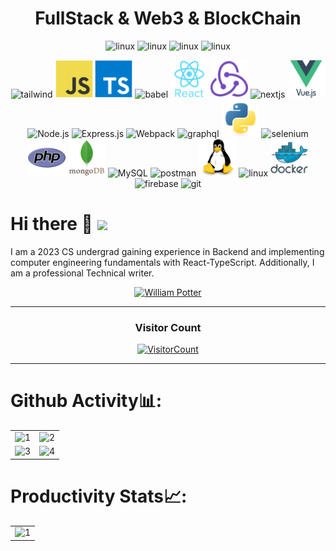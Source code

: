 <h1 align="center">FullStack & Web3 & BlockChain</h1>
<p align="center"> 
    <img src="https://s2.coinmarketcap.com/static/img/coins/64x64/1.png" alt="linux" width="60" height="60"/>
    <img src="https://docs.soliditylang.org/en/v0.8.11/_static/logo.svg" alt="linux" width="60" height="60"/>
    <img src="https://www.rust-lang.org/static/images/rust-logo-blk.svg" alt="linux" width="60" height="60"/>
    <img src="https://s2.coinmarketcap.com/static/img/coins/64x64/1.png" alt="linux" width="60" height="60"/>
</p>
<p align="center"> 
    <img src="https://www.vectorlogo.zone/logos/tailwindcss/tailwindcss-icon.svg" alt="tailwind" width="60" height="60"/>  
    <img src="https://raw.githubusercontent.com/devicons/devicon/master/icons/javascript/javascript-original.svg" alt="javascript" width="60" height="60"/>   
    <img src="https://raw.githubusercontent.com/devicons/devicon/master/icons/typescript/typescript-original.svg" alt="typescript" width="60" height="60"/>  
    <img src="https://www.vectorlogo.zone/logos/babeljs/babeljs-icon.svg" alt="babel" width="60" height="60"/>  
    <img src="https://raw.githubusercontent.com/devicons/devicon/master/icons/react/react-original-wordmark.svg" alt="react" width="60" height="60"/>  
    <img src="https://raw.githubusercontent.com/devicons/devicon/master/icons/redux/redux-original.svg" alt="redux" width="60" height="60"/>  
    <img src="https://cdn.worldvectorlogo.com/logos/nextjs-2.svg" alt="nextjs" width="60" height="60"/>   
    <img src="https://raw.githubusercontent.com/devicons/devicon/master/icons/vuejs/vuejs-original-wordmark.svg" alt="vuejs" width="60" height="60"/> 
    <img  src="https://profilinator.rishav.dev/skills-assets/nodejs-original-wordmark.svg" alt="Node.js" height="60" />  
    <img  src="https://profilinator.rishav.dev/skills-assets/express-original-wordmark.svg" alt="Express.js" height="60" />   
    <img  src="https://profilinator.rishav.dev/skills-assets/webpack-original.svg" alt="Webpack" height="60" />   
    <img src="https://www.vectorlogo.zone/logos/graphql/graphql-icon.svg" alt="graphql" width="60" height="60"/>  
    <img src="https://raw.githubusercontent.com/devicons/devicon/master/icons/python/python-original.svg" alt="python" width="60" height="60"/>   
    <img src="https://raw.githubusercontent.com/detain/svg-logos/780f25886640cef088af994181646db2f6b1a3f8/svg/selenium-logo.svg" alt="selenium" width="60" height="60"/>    
    <img src="https://raw.githubusercontent.com/devicons/devicon/master/icons/php/php-original.svg" alt="php" width="60" height="60"/>   
    <img src="https://raw.githubusercontent.com/devicons/devicon/master/icons/mongodb/mongodb-original-wordmark.svg" alt="mongodb" width="60" height="60"/>  
    <img  src="https://profilinator.rishav.dev/skills-assets/mysql-original-wordmark.svg" alt="MySQL" height="60" />   
    <img src="https://www.vectorlogo.zone/logos/getpostman/getpostman-icon.svg" alt="postman" width="60" height="60"/>    
    <img src="https://raw.githubusercontent.com/devicons/devicon/master/icons/linux/linux-original.svg" alt="linux" width="60" height="60"/> 
    <img src="https://docs.nestjs.com/assets/logo-small.svg" alt="linux" width="60" height="60"/> 
    <img src="https://raw.githubusercontent.com/devicons/devicon/master/icons/docker/docker-original-wordmark.svg" alt="docker" width="60" height="60"/>  
    <img src="https://www.vectorlogo.zone/logos/firebase/firebase-icon.svg" alt="firebase" width="60" height="60"/>    
    <img src="https://www.vectorlogo.zone/logos/git-scm/git-scm-icon.svg" alt="git" width="60" height="60"/>   
</p>

# Hi there 👋 <img src="https://media.giphy.com/media/hVa6t0WpoDOk7Pxb7l/giphy.gif" width="50">


I am a 2023 CS undergrad gaining experience in Backend and implementing computer engineering fundamentals with React-TypeScript. Additionally, I am a professional Technical writer.

<p align="center">
    <a href="https://github.com/ryo-ma/github-profile-trophy">
        <img src="https://github-profile-trophy.vercel.app/?username=hi-zeus&theme=dracula&column=4&margin-w=15&margin-h=15" alt="William Potter" />
    </a>
</p>

<!--
**hi-zeus/hi-zeus** is a ✨ _special_ ✨ repository because its `README.md` (this file) appears on your GitHub profile.

Here are some ideas to get you started:

- 🔭 I’m currently working on ...
- 🌱 I’m currently learning ...
- 👯 I’m looking to collaborate on ...
- 🤔 I’m looking for help with ...
- 💬 Ask me about ...
- 📫 How to reach me: ...
- 😄 Pronouns: ...
- ⚡ Fun fact: ...
-->


<hr>

<h3 align="center">Visitor Count</h3>
<a align="center" href="https://profile-counter.glitch.me/{hi-zeus}/count.svg">
  
  ![VisitorCount](https://profile-counter.glitch.me/{hi-zeus}/count.svg)  
  
</a>

<hr>

# Github Activity📊:

<table>
  <tr>
    <td><img src="https://github-readme-stats.vercel.app/api?username=hi-zeus&theme=radical&show_icons=true"  display=block width=100% height=auto  alt="1" ></td>
    <td><img src="https://github-readme-stats.vercel.app/api/top-langs/?username=hi-zeus&theme=radical&layout=compact&hide=Jupyter%20Notebook"  display=block width=100% height=auto  alt="2" ></td>
   </tr> 
   <tr>
      <td><img src="https://github-readme-streak-stats.herokuapp.com/?user=hi-zeus&theme=tokyonight"  display=block width=100% height=auto alt="3" ></td>
     <td><img src="https://github-readme-stats.vercel.app/api/wakatime?username=hi-zeus&custom_title=Language%20Stats&layout=compact&theme=tokyonight" align="right" display=block width=100% height=auto  alt="4"  >
  </td>
  </tr>
</table>

# Productivity Stats📈:
<table>
  <tr>
    <td><img src="https://github-profile-summary-cards.vercel.app/api/cards/profile-details?username=hi-zeus&theme=monokai"  display=block width=100% height=auto  alt="1" ></td>
   </tr>
</table>
